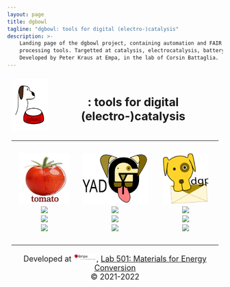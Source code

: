 ```yaml
---
layout: page
title: dgbowl
tagline: "dgbowl: tools for digital (electro-)catalysis"
description: >-
    Landing page of the dgbowl project, containing automation and FAIR data post 
    processing tools. Targetted at catalysis, electrocatalysis, battery testing.
    Developed by Peter Kraus at Empa, in the lab of Corsin Battaglia.
---
```

<style>
    .header {grid-area: header;}
    .footer {grid-area: footer;}
    .main1  {grid-area: main1;}
    .main2  {grid-area: main2;}
    .main3  {grid-area: main3;}

    .grid-container {
        display: grid;
        grid-template-areas:
            'header header header'
            'main1 main2 main3'
            'footer footer footer';
        gap: 10px;
        padding: 10px;
    }
    
    .grid-container > div {
        text-align: center;
        font-size: 18px;
    }

</style>
<div class="grid-container">
    <div class="header">
        <div style="display: table-cell; vertical-align: middle">
            <img src="images/dgbowl.png" alt="dgbowl" height="120">
        </div>
        <div style="display: table-cell; vertical-align: middle">
            <h2>: tools for digital (electro-)catalysis</h2>
        </div>
        <hr/>
    </div>
    <div class="main1">
        <img src="images/tomato.svg" alt="tomato" height="120"/><br/>
        <a href="https://dgbowl.github.io/tomato"><img src="https://badgen.net/badge/docs/dgbowl.github.io/grey?icon=firefox"></a><br/>
        <a href="https://github.com/dgbowl/tomato"><img src="https://badgen.net/github/tag/dgbowl/tomato/?icon=github"></a><br/>
        <a href="https://pypi.org/project/tomato"><img src="https://badgen.net/pypi/v/tomato/?icon=pypi"></a><br/>
    </div>
    <div class="main2">
        <img src="images/yadg.svg" alt="yadg" height="120"/><br/>
        <a href="https://dgbowl.github.io/yadg"><img src="https://badgen.net/badge/docs/dgbowl.github.io/grey?icon=firefox"></a><br/>
        <a href="https://github.com/dgbowl/yadg"><img src="https://badgen.net/github/tag/dgbowl/yadg/?icon=github"></a><br/>
        <a href="https://pypi.org/project/yadg"><img src="https://badgen.net/pypi/v/yadg/?icon=pypi"></a><br/>
    </div>
    <div class="main3">
        <img src="images/dgpost.svg" alt="dgpost" height="120"/><br/>
        <a href="https://dgbowl.github.io/dgpost"><img src="https://badgen.net/badge/docs/dgbowl.github.io/grey?icon=firefox"></a><br/>
        <a href="https://github.com/dgbowl/dgpost"><img src="https://badgen.net/github/tag/dgbowl/dgpost/?icon=github"></a><br/>
        <a href="https://pypi.org/project/dgpost"><img src="https://badgen.net/pypi/v/dgpost/?icon=pypi"></a><br/>
    </div>
    <div class="footer">
        <hr/>
        <p>
            Developed at <img src="images/Empa.svg" alt="empa" height="20"/>,
            <a href="https://www.empa.ch/web/s501">Lab 501: Materials for Energy Conversion</a><br/>
            © 2021-2022
        </p>
    </div>
</div>